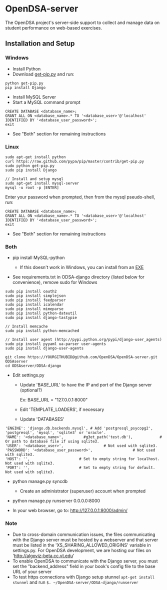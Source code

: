 # OpenDSA-server

The OpenDSA project's server-side support to collect and manage data on student performance on web-based exercises.

## Installation and Setup

### Windows
- Install Python
- Download [get-pip.py](https://raw.github.com/pypa/pip/master/contrib/get-pip.py) and run:

```
python get-pip.py
pip install Django
```

- Install MySQL Server
- Start a MySQL command prompt

```
CREATE DATABASE <database_name>;
GRANT ALL ON <database_name>.* TO '<database_user>'@'localhost' IDENTIFIED BY '<database_user_password>';
exit
```

- See "Both" section for remaining instructions


### Linux
```
sudo apt-get install python
curl https://raw.github.com/pypa/pip/master/contrib/get-pip.py
sudo python get-pip.py
sudo pip install Django

// Install and setup mysql
sudo apt-get install mysql-server
mysql -u root -p [ENTER]
```

Enter your password when prompted, then from the mysql pseudo-shell, run:

```
CREATE DATABASE <database_name>;
GRANT ALL ON <database_name>.* TO '<database_user>'@'localhost' IDENTIFIED BY '<database_user_password>';
exit
```

- See "Both" section for remaining instructions

### Both
- pip install MySQL-python
  - If this doesn't work in Windows, you can install from an [EXE](https://code.google.com/p/soemin/downloads/detail?name=MySQL-python-1.2.3.win32-py2.7.exe)

- See requirements.txt in ODSA-django directory (listed below for convenience), remove sudo for Windows

```
sudo pip install oauth2
sudo pip install simplejson
sudo pip install feedparser
sudo pip install icalendar
sudo pip install mimeparse
sudo pip install python-dateutil
sudo pip install django-tastypie

// Install memcache
sudo pip install python-memcached

// Install user agent (http://pypi.python.org/pypi/django-user_agents)
sudo pip install pyyaml ua-parser user-agents
sudo pip install django-user-agents

git clone https://YOURGITHUBID@github.com/OpenDSA/OpenDSA-server.git ODSAserver
cd ODSAserver/ODSA-django
```

- Edit settings.py
  - Update 'BASE_URL' to have the IP and port of the Django server (optional?)

    Ex: BASE_URL = "127.0.0.1:8000"
    
  - Edit 'TEMPLATE_LOADERS', if necessary

  - Update 'DATABASES'
```
'ENGINE': 'django.db.backends.mysql', # Add 'postgresql_psycopg2', 'postgresql', 'mysql', 'sqlite3' or 'oracle'.
'NAME': '<database_name>',         #g3et_path('test.db'),            # Or path to database file if using sqlite3.
'USER': '<database_user>',                  # Not used with sqlite3.
'PASSWORD': '<database_user_password>',                  # Not used with sqlite3.
'HOST': '',                      # Set to empty string for localhost. Not used with sqlite3.
'PORT': '',                      # Set to empty string for default. Not used with sqlite3.
```

- python manage.py syncdb
  - Create an administrator (superuser) account when prompted

- python manage.py runserver 0.0.0.0:8000
- In your web browser, go to: http://127.0.0.1:8000/admin/

### Note
  - Due to cross-domain communication issues, the files communicating with the Django server must be hosted by a webserver and that server must be listed in the 'XS_SHARING_ALLOWED_ORIGINS' variable in settings.py.  For OpenDSA development, we are hosting our files on 'http://algoviz-beta.cc.vt.edu'
  - To enable OpenDSA to communicate with the Django server, you must set the "backend_address" field in your book's config file to the base URL of your server
  - To test https connections with Django setup stunnel `apt-get install stunnel` and run `$. ~/OpenDSA-server/ODSA-django/runserver` 

  
